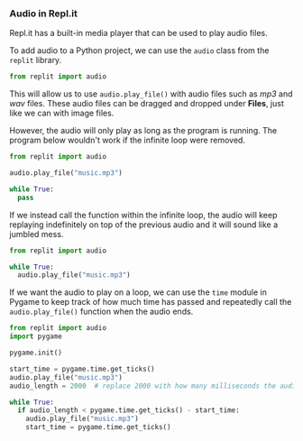 ### Audio in Repl.it

Repl.it has a built-in media player that can be used to play audio files. 

To add audio to a Python project, we can use the `audio` class from the `replit` library.

```python
from replit import audio
```

This will allow us to use `audio.play_file()` with audio files such as *mp3* and *wav* files. These audio files can be dragged and dropped under **Files**, just like we can with image files.

However, the audio will only play as long as the program is running. The program below wouldn't work if the infinite loop were removed. 

```python
from replit import audio

audio.play_file("music.mp3")

while True:
  pass
```

If we instead call the function within the infinite loop, the audio will keep replaying indefinitely on top of the previous audio and it will sound like a jumbled mess.

```python
from replit import audio

while True:
  audio.play_file("music.mp3")
```

If we want the audio to play on a loop, we can use the `time` module in Pygame to keep track of how much time has passed and repeatedly call the `audio.play_file()` function when the audio ends.

```python
from replit import audio
import pygame

pygame.init()

start_time = pygame.time.get_ticks()
audio.play_file("music.mp3")
audio_length = 2000  # replace 2000 with how many milliseconds the audio is

while True: 
  if audio_length < pygame.time.get_ticks() - start_time:
    audio.play_file("music.mp3")
    start_time = pygame.time.get_ticks()
```
